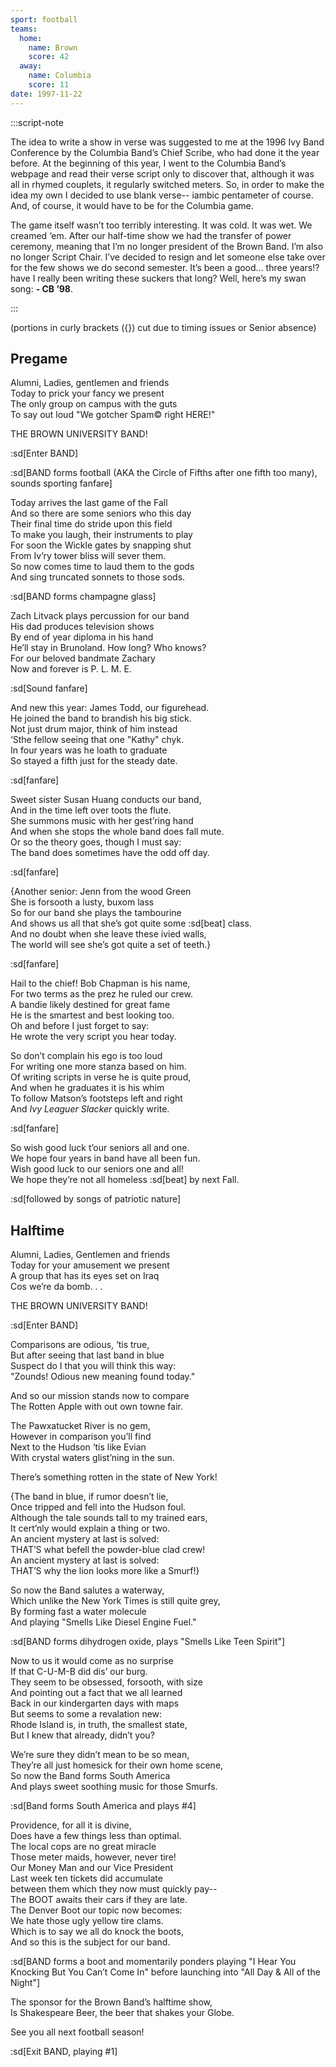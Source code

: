 ```yaml
---
sport: football
teams:
  home:
    name: Brown
    score: 42
  away:
    name: Columbia
    score: 11
date: 1997-11-22
---
```


:::script-note

The idea to write a show in verse was suggested to me at the 1996 Ivy Band Conference by the Columbia Band’s Chief Scribe, who had done it the year before. At the beginning of this year, I went to the Columbia Band’s webpage and read their verse script only to discover that, although it was all in rhymed couplets, it regularly switched meters. So, in order to make the idea my own I decided to use blank verse-- iambic pentameter of course. And, of course, it would have to be for the Columbia game.

The game itself wasn’t too terribly interesting. It was cold. It was wet. We creamed ‘em. After our half-time show we had the transfer of power ceremony, meaning that I’m no longer president of the Brown Band. I’m also no longer Script Chair. I’ve decided to resign and let someone else take over for the few shows we do second semester. It’s been a good... three years!? have I really been writing these suckers that long? Well, here’s my swan song: **- CB ’98**.

:::

(portions in curly brackets ({}) cut due to timing issues or Senior absence)

## Pregame

Alumni, Ladies, gentlemen and friends\
Today to prick your fancy we present\
The only group on campus with the guts\
To say out loud "We gotcher Spam© right HERE!"

THE BROWN UNIVERSITY BAND!

:sd[Enter BAND]

:sd[BAND forms football (AKA the Circle of Fifths after one fifth too many), sounds sporting fanfare]

Today arrives the last game of the Fall\
And so there are some seniors who this day\
Their final time do stride upon this field\
To make you laugh, their instruments to play\
For soon the Wickle gates by snapping shut\
From Iv’ry tower bliss will sever them.\
So now comes time to laud them to the gods\
And sing truncated sonnets to those sods.

:sd[BAND forms champagne glass]

Zach Litvack plays percussion for our band\
His dad produces television shows\
By end of year diploma in his hand\
He’ll stay in Brunoland. How long? Who knows?\
For our beloved bandmate Zachary\
Now and forever is P. L. M. E.

:sd[Sound fanfare]

And new this year: James Todd, our figurehead.\
He joined the band to brandish his big stick.\
Not just drum major, think of him instead\
‘Sthe fellow seeing that one "Kathy" chyk.\
In four years was he loath to graduate\
So stayed a fifth just for the steady date.

:sd[fanfare]

Sweet sister Susan Huang conducts our band,\
And in the time left over toots the flute.\
She summons music with her gest’ring hand\
And when she stops the whole band does fall mute.\
Or so the theory goes, though I must say:\
The band does sometimes have the odd off day.

:sd[fanfare]

{Another senior: Jenn from the wood Green\
She is forsooth a lusty, buxom lass\
So for our band she plays the tambourine\
And shows us all that she’s got quite some :sd[beat] class.\
And no doubt when she leave these ivied walls,\
The world will see she’s got quite a set of teeth.}

:sd[fanfare]

Hail to the chief! Bob Chapman is his name,\
For two terms as the prez he ruled our crew.\
A bandie likely destined for great fame\
He is the smartest and best looking too.\
Oh and before I just forget to say:\
He wrote the very script you hear today.

So don’t complain his ego is too loud\
For writing one more stanza based on him.\
Of writing scripts in verse he is quite proud,\
And when he graduates it is his whim\
To follow Matson’s footsteps left and right\
And _Ivy Leaguer Slacker_ quickly write.

:sd[fanfare]

So wish good luck t’our seniors all and one.\
We hope four years in band have all been fun.\
Wish good luck to our seniors one and all!\
We hope they’re not all homeless :sd[beat] by next Fall.

:sd[followed by songs of patriotic nature]

## Halftime

Alumni, Ladies, Gentlemen and friends\
Today for your amusement we present\
A group that has its eyes set on Iraq\
Cos we’re da bomb. . .

THE BROWN UNIVERSITY BAND!

:sd[Enter BAND]

Comparisons are odious, ‘tis true,\
But after seeing that last band in blue\
Suspect do I that you will think this way:\
"Zounds! Odious new meaning found today."

And so our mission stands now to compare\
The Rotten Apple with out own towne fair.

The Pawxatucket River is no gem,\
However in comparison you’ll find\
Next to the Hudson ‘tis like Evian\
With crystal waters glist’ning in the sun.

There’s something rotten in the state of New York!

{The band in blue, if rumor doesn’t lie,\
Once tripped and fell into the Hudson foul.\
Although the tale sounds tall to my trained ears,\
It cert’nly would explain a thing or two.\
An ancient mystery at last is solved:\
THAT’S what befell the powder-blue clad crew!\
An ancient mystery at last is solved:\
THAT’S why the lion looks more like a Smurf!}

So now the Band salutes a waterway,\
Which unlike the New York Times is still quite grey,\
By forming fast a water molecule\
And playing "Smells Like Diesel Engine Fuel."

:sd[BAND forms dihydrogen oxide, plays "Smells Like Teen Spirit"]

Now to us it would come as no surprise\
If that C-U-M-B did dis’ our burg.\
They seem to be obsessed, forsooth, with size\
And pointing out a fact that we all learned\
Back in our kindergarten days with maps\
But seems to some a revalation new:\
Rhode Island is, in truth, the smallest state,\
But I knew that already, didn’t you?

We’re sure they didn’t mean to be so mean,\
They’re all just homesick for their own home scene,\
So now the Band forms South America\
And plays sweet soothing music for those Smurfs.

:sd[Band forms South America and plays #4]

Providence, for all it is divine,\
Does have a few things less than optimal.\
The local cops are no great miracle\
Those meter maids, however, never tire!\
Our Money Man and our Vice President\
Last week ten tickets did accumulate\
between them which they now must quickly pay--\
The BOOT awaits their cars if they are late.\
The Denver Boot our topic now becomes:\
We hate those ugly yellow tire clams.\
Which is to say we all do knock the boots,\
And so this is the subject for our band.

:sd[BAND forms a boot and momentarily ponders playing "I Hear You Knocking But You Can’t Come In" before launching into "All Day & All of the Night"]

The sponsor for the Brown Band’s halftime show,\
Is Shakespeare Beer, the beer that shakes your Globe.

See you all next football season!

:sd[Exit BAND, playing #1]

